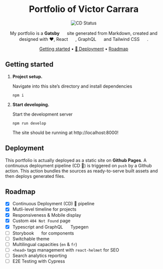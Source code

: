 <div align="center">

# Portfolio of Victor Carrara

![CD Status](https://github.com/vcarrara/portfolio/actions/workflows/pages.yml/badge.svg)

My portfolio is a **Gatsby** <img src="https://cdn.jsdelivr.net/gh/devicons/devicon/icons/gatsby/gatsby-plain.svg" width="16" />
site generated from Markdown, created and designed with ❤️, React <img src="https://cdn.jsdelivr.net/gh/devicons/devicon/icons/react/react-original.svg" width="16" />
, GraphQL <img src="https://cdn.jsdelivr.net/gh/devicons/devicon/icons/graphql/graphql-plain.svg" width="16" />
and Tailwind CSS <img src="https://cdn.jsdelivr.net/gh/devicons/devicon/icons/tailwindcss/tailwindcss-plain.svg" width="16" />
.

[Getting started](#getting-started) •
[🚀 Deployment](#deployment) •
[Roadmap](#roadmap)

</div>

## Getting started

1.  **Project setup.**

    Navigate into this site’s directory and install dependencies

    ```shell
    npm i
    ```

2.  **Start developing.**

    Start the development server

    ```shell
    npm run develop
    ```

    The site should be running at http://localhost:8000!

## Deployment

This portfolio is actually deployed as a static site on **Github Pages**. A continuous deployment pipeline (CD 🚀) is triggered on `push` by a Github action. This action bundles the sources as ready-to-serve built assets and then deploys generated files.

## Roadmap

-   [x] Continuous Deployment (CD) 🚀 pipeline
-   [x] Mutli-level timeline for projects
-   [x] Responsiveness & Mobile display
-   [x] Custom `404 Not Found` page
-   [x] Typescript and GraphQL <img src="https://cdn.jsdelivr.net/gh/devicons/devicon/icons/graphql/graphql-plain.svg" width="16" /> Typegen
-   [ ] Storybook <img src="https://cdn.jsdelivr.net/gh/devicons/devicon/icons/storybook/storybook-original.svg" width="16" /> for components
-   [ ] Switchable theme
-   [ ] Multilingual capacities (`en` & `fr`)
-   [ ] `<head>` tags management with `react-helmet` for SEO
-   [ ] Search analytics reporting
-   [ ] E2E Testing with Cypress
